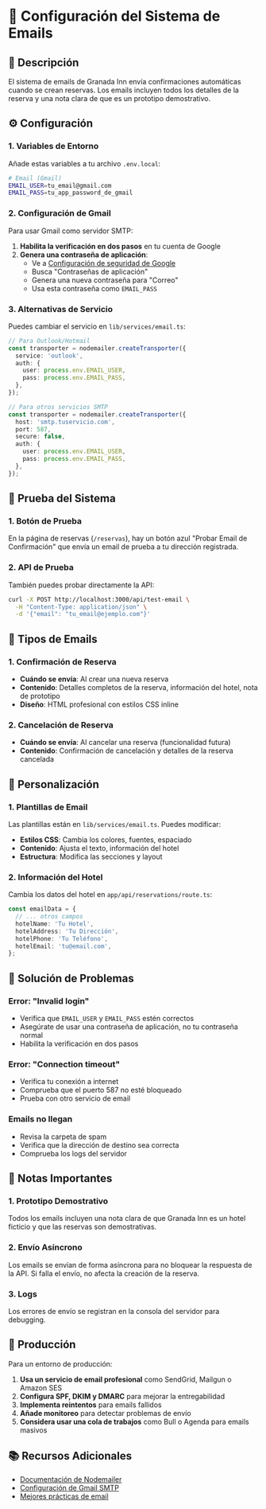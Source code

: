 # 📧 Configuración del Sistema de Emails

## 🎯 Descripción

El sistema de emails de Granada Inn envía confirmaciones automáticas cuando se
crean reservas. Los emails incluyen todos los detalles de la reserva y una nota
clara de que es un prototipo demostrativo.

## ⚙️ Configuración

### 1. Variables de Entorno

Añade estas variables a tu archivo `.env.local`:

```bash
# Email (Gmail)
EMAIL_USER=tu_email@gmail.com
EMAIL_PASS=tu_app_password_de_gmail
```

### 2. Configuración de Gmail

Para usar Gmail como servidor SMTP:

1. **Habilita la verificación en dos pasos** en tu cuenta de Google
2. **Genera una contraseña de aplicación**:
   - Ve a
     [Configuración de seguridad de Google](https://myaccount.google.com/security)
   - Busca "Contraseñas de aplicación"
   - Genera una nueva contraseña para "Correo"
   - Usa esta contraseña como `EMAIL_PASS`

### 3. Alternativas de Servicio

Puedes cambiar el servicio en `lib/services/email.ts`:

```typescript
// Para Outlook/Hotmail
const transporter = nodemailer.createTransporter({
  service: 'outlook',
  auth: {
    user: process.env.EMAIL_USER,
    pass: process.env.EMAIL_PASS,
  },
});

// Para otros servicios SMTP
const transporter = nodemailer.createTransporter({
  host: 'smtp.tuservicio.com',
  port: 587,
  secure: false,
  auth: {
    user: process.env.EMAIL_USER,
    pass: process.env.EMAIL_PASS,
  },
});
```

## 🧪 Prueba del Sistema

### 1. Botón de Prueba

En la página de reservas (`/reservas`), hay un botón azul "Probar Email de
Confirmación" que envía un email de prueba a tu dirección registrada.

### 2. API de Prueba

También puedes probar directamente la API:

```bash
curl -X POST http://localhost:3000/api/test-email \
  -H "Content-Type: application/json" \
  -d '{"email": "tu_email@ejemplo.com"}'
```

## 📧 Tipos de Emails

### 1. Confirmación de Reserva

- **Cuándo se envía**: Al crear una nueva reserva
- **Contenido**: Detalles completos de la reserva, información del hotel, nota
  de prototipo
- **Diseño**: HTML profesional con estilos CSS inline

### 2. Cancelación de Reserva

- **Cuándo se envía**: Al cancelar una reserva (funcionalidad futura)
- **Contenido**: Confirmación de cancelación y detalles de la reserva cancelada

## 🎨 Personalización

### 1. Plantillas de Email

Las plantillas están en `lib/services/email.ts`. Puedes modificar:

- **Estilos CSS**: Cambia los colores, fuentes, espaciado
- **Contenido**: Ajusta el texto, información del hotel
- **Estructura**: Modifica las secciones y layout

### 2. Información del Hotel

Cambia los datos del hotel en `app/api/reservations/route.ts`:

```typescript
const emailData = {
  // ... otros campos
  hotelName: 'Tu Hotel',
  hotelAddress: 'Tu Dirección',
  hotelPhone: 'Tu Teléfono',
  hotelEmail: 'tu@email.com',
};
```

## 🔧 Solución de Problemas

### Error: "Invalid login"

- Verifica que `EMAIL_USER` y `EMAIL_PASS` estén correctos
- Asegúrate de usar una contraseña de aplicación, no tu contraseña normal
- Habilita la verificación en dos pasos

### Error: "Connection timeout"

- Verifica tu conexión a internet
- Comprueba que el puerto 587 no esté bloqueado
- Prueba con otro servicio de email

### Emails no llegan

- Revisa la carpeta de spam
- Verifica que la dirección de destino sea correcta
- Comprueba los logs del servidor

## 📝 Notas Importantes

### 1. Prototipo Demostrativo

Todos los emails incluyen una nota clara de que Granada Inn es un hotel ficticio
y que las reservas son demostrativas.

### 2. Envío Asíncrono

Los emails se envían de forma asíncrona para no bloquear la respuesta de la API.
Si falla el envío, no afecta la creación de la reserva.

### 3. Logs

Los errores de envío se registran en la consola del servidor para debugging.

## 🚀 Producción

Para un entorno de producción:

1. **Usa un servicio de email profesional** como SendGrid, Mailgun o Amazon SES
2. **Configura SPF, DKIM y DMARC** para mejorar la entregabilidad
3. **Implementa reintentos** para emails fallidos
4. **Añade monitoreo** para detectar problemas de envío
5. **Considera usar una cola de trabajos** como Bull o Agenda para emails
   masivos

## 📚 Recursos Adicionales

- [Documentación de Nodemailer](https://nodemailer.com/)
- [Configuración de Gmail SMTP](https://support.google.com/mail/answer/7126229)
- [Mejores prácticas de email](https://www.emailjs.com/docs/best-practices/)
